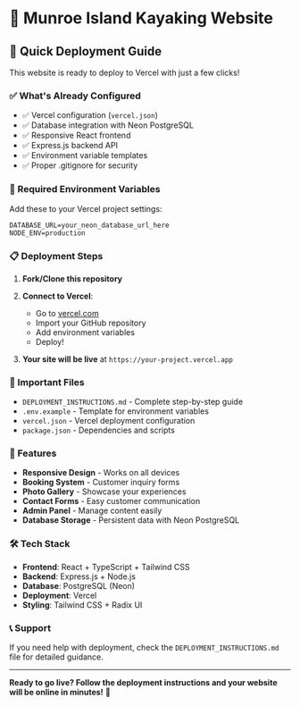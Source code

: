 # 🌊 Munroe Island Kayaking Website

## 🚀 Quick Deployment Guide

This website is ready to deploy to Vercel with just a few clicks!

### ✅ What's Already Configured

- ✅ Vercel configuration (`vercel.json`)
- ✅ Database integration with Neon PostgreSQL
- ✅ Responsive React frontend
- ✅ Express.js backend API
- ✅ Environment variable templates
- ✅ Proper .gitignore for security

### 🔧 Required Environment Variables

Add these to your Vercel project settings:

```
DATABASE_URL=your_neon_database_url_here
NODE_ENV=production
```

### 📋 Deployment Steps

1. **Fork/Clone this repository**
2. **Connect to Vercel**:
   - Go to [vercel.com](https://vercel.com)
   - Import your GitHub repository
   - Add environment variables
   - Deploy!

3. **Your site will be live** at `https://your-project.vercel.app`

### 🔗 Important Files

- `DEPLOYMENT_INSTRUCTIONS.md` - Complete step-by-step guide
- `.env.example` - Template for environment variables
- `vercel.json` - Vercel deployment configuration
- `package.json` - Dependencies and scripts

### 🌟 Features

- **Responsive Design** - Works on all devices
- **Booking System** - Customer inquiry forms
- **Photo Gallery** - Showcase your experiences
- **Contact Forms** - Easy customer communication
- **Admin Panel** - Manage content easily
- **Database Storage** - Persistent data with Neon PostgreSQL

### 🛠️ Tech Stack

- **Frontend**: React + TypeScript + Tailwind CSS
- **Backend**: Express.js + Node.js
- **Database**: PostgreSQL (Neon)
- **Deployment**: Vercel
- **Styling**: Tailwind CSS + Radix UI

### 📞 Support

If you need help with deployment, check the `DEPLOYMENT_INSTRUCTIONS.md` file for detailed guidance.

---

**Ready to go live? Follow the deployment instructions and your website will be online in minutes!** 🎉